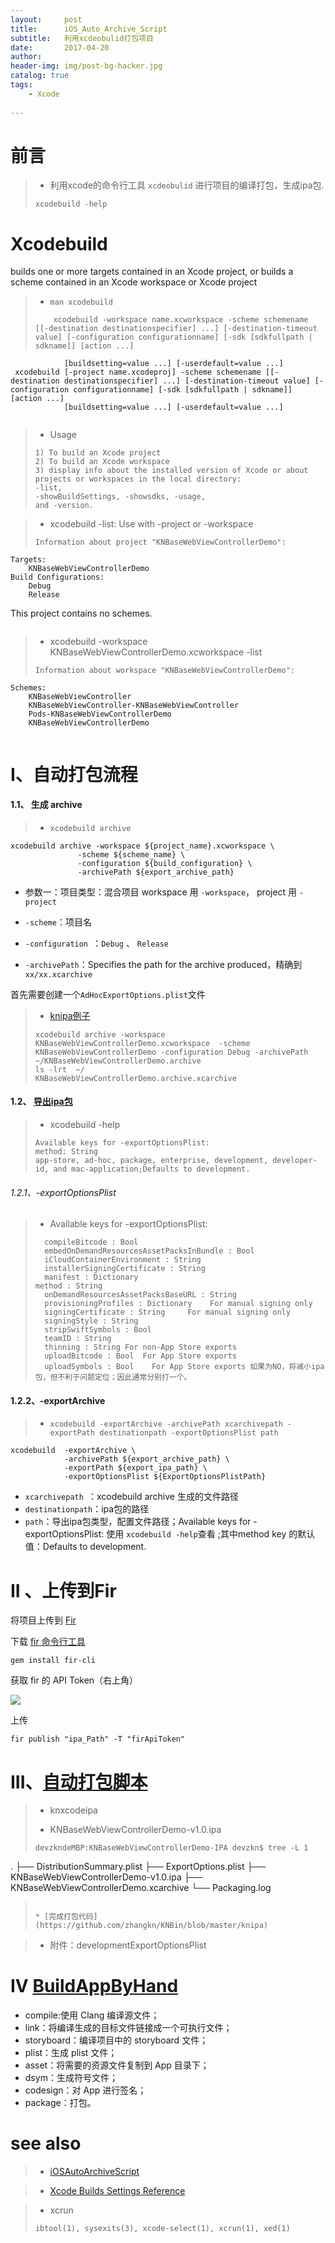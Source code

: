 ```yaml
---
layout:     post
title:      iOS_Auto_Archive_Script
subtitle:   利用xcdeobulid打包项目
date:       2017-04-20
author:    
header-img: img/post-bg-hacker.jpg
catalog: true
tags:    
    - Xcode
    
---
```




# 前言


>* 利用xcode的命令行工具 `xcdeobulid` 进行项目的编译打包，生成ipa包.
>```
>xcodebuild -help
>```


# Xcodebuild

builds one or more targets contained in an Xcode project, or builds a scheme contained in an Xcode workspace or Xcode project

>*  `man xcodebuild`
>```
>     xcodebuild -workspace name.xcworkspace -scheme schemename [[-destination destinationspecifier] ...] [-destination-timeout value] [-configuration configurationname] [-sdk [sdkfullpath | sdkname]] [action ...]
                [buildsetting=value ...] [-userdefault=value ...]
     xcodebuild [-project name.xcodeproj] -scheme schemename [[-destination destinationspecifier] ...] [-destination-timeout value] [-configuration configurationname] [-sdk [sdkfullpath | sdkname]] [action ...]
                [buildsetting=value ...] [-userdefault=value ...]                
>```

>* Usage
>```
>1) To build an Xcode project
>2) To build an Xcode workspace
>3) display info about the installed version of Xcode or about projects or workspaces in the local directory:
>-list,
>-showBuildSettings, -showsdks, -usage,
>and -version.
>```
>

>* 	xcodebuild -list: Use with -project or -workspace
>```
>Information about project "KNBaseWebViewControllerDemo":
    Targets:
        KNBaseWebViewControllerDemo
    Build Configurations:
        Debug
        Release
This project contains no schemes.
>```

>* xcodebuild -workspace KNBaseWebViewControllerDemo.xcworkspace -list
>```
>Information about workspace "KNBaseWebViewControllerDemo":
    Schemes:
        KNBaseWebViewController
        KNBaseWebViewController-KNBaseWebViewController
        Pods-KNBaseWebViewControllerDemo
        KNBaseWebViewControllerDemo
>```


# I、自动打包流程

#### 1.1、 生成 archive

>*  `xcodebuild archive` 

	xcodebuild archive -workspace ${project_name}.xcworkspace \
	               -scheme ${scheme_name} \
	               -configuration ${build_configuration} \
	               -archivePath ${export_archive_path}

- 参数一：项目类型：混合项目 workspace 用 `-workspace`， project 用 `-project`

- `-scheme`：项目名

- `-configuration `：`Debug` 、 `Release`

- `-archivePath`：Specifies the path for the archive produced，精确到 `xx/xx.xcarchive`

首先需要创建一个`AdHocExportOptions.plist`文件


>* [knipa例子](https://github.com/zhangkn/KNBin/blob/master/knipa)
>```
>xcodebuild archive -workspace KNBaseWebViewControllerDemo.xcworkspace  -scheme KNBaseWebViewControllerDemo -configuration Debug -archivePath ~/KNBaseWebViewControllerDemo.archive
> ls -lrt  ~/
>KNBaseWebViewControllerDemo.archive.xcarchive
>```



#### 1.2、 [导出ipa包](https://github.com/zhangkn/KNBin/blob/master/knipa)

>*  xcodebuild -help
>```
>Available keys for -exportOptionsPlist:
>method: String 
> app-store, ad-hoc, package, enterprise, development, developer-id, and mac-application;Defaults to development.
>```


###### 1.2.1、-exportOptionsPlist

>* Available keys for -exportOptionsPlist:
>```
>	compileBitcode : Bool
>	embedOnDemandResourcesAssetPacksInBundle : Bool
>	iCloudContainerEnvironment : String
>	installerSigningCertificate : String
>	manifest : Dictionary
>method : String
>	onDemandResourcesAssetPacksBaseURL : String
>	provisioningProfiles : Dictionary	 For manual signing only
>	signingCertificate : String 	For manual signing only
>	signingStyle : String
>	stripSwiftSymbols : Bool
>	teamID : String
>	thinning : String For non-App Store exports
>	uploadBitcode : Bool  For App Store exports
>	uploadSymbols : Bool 	For App Store exports 如果为NO，将减小ipa包，但不利于问题定位；因此通常分别打一个。
>```


#### 1.2.2、-exportArchive

>*  `xcodebuild -exportArchive -archivePath xcarchivepath -exportPath destinationpath -exportOptionsPlist path`


	xcodebuild  -exportArchive \
	            -archivePath ${export_archive_path} \
	            -exportPath ${export_ipa_path} \
	            -exportOptionsPlist ${ExportOptionsPlistPath}


- `xcarchivepath `：xcodebuild archive 生成的文件路径
- `destinationpath`：ipa包的路径
- `path`：导出ipa包类型，配置文件路径；Available keys for -exportOptionsPlist: 使用 `xcodebuild -help`查看 ;其中method key 的默认值：Defaults to development.




# II 、上传到Fir

将项目上传到 [Fir](https://fir.im)

下载 [fir 命令行工具](https://github.com/FIRHQ/fir-cli/blob/master/doc/install.md) 

	gem install fir-cli

获取 fir 的 API Token（右上角）

![](https://ww3.sinaimg.cn/large/006tNc79gy1ff28ccsqhyj304t07bwei.jpg)

上传

	fir publish "ipa_Path" -T "firApiToken"



# III、[自动打包脚本](https://github.com/zhangkn/KNBin/blob/master/knipa)


>* knxcodeipa
><script src="https://gist.github.com/zhangkn/0f37ea59af8569a31257f26cc1cfee1e.js"></script>
>
>* KNBaseWebViewControllerDemo-v1.0.ipa
>```
>devzkndeMBP:KNBaseWebViewControllerDemo-IPA devzkn$ tree -L 1
.
├── DistributionSummary.plist
├── ExportOptions.plist
├── KNBaseWebViewControllerDemo-v1.0.ipa
├── KNBaseWebViewControllerDemo.xcarchive
└── Packaging.log
>```
>
>* [完成打包代码](https://github.com/zhangkn/KNBin/blob/master/knipa)


>* 附件：developmentExportOptionsPlist
><script src="https://gist.github.com/zhangkn/60125fb7f453953286e041713a757020.js"></script>



# IV [BuildAppByHand](https://github.com/AloneMonkey/iOSREBook/tree/master/chapter-4/4.1%20App%E6%9E%84%E5%BB%BA/BuildAppByHand)

- compile:使用 Clang 编译源文件；
- link：将编译生成的目标文件链接成一个可执行文件；
- storyboard：编译项目中的 storyboard 文件；
- plist：生成 plist 文件；
- asset：将需要的资源文件复制到 App 目录下；
- dsym：生成符号文件；
- codesign：对 App 进行签名；
- package：打包。

 

# see also

>* [iOSAutoArchiveScript](https://github.com/qiubaiying/iOSAutoArchiveScript)

>* [ Xcode Builds Settings Reference](https://help.apple.com/xcode/mac/current/#/itcaec37c2a6)

>* xcrun
>```
> ibtool(1), sysexits(3), xcode-select(1), xcrun(1), xed(1)
>```
